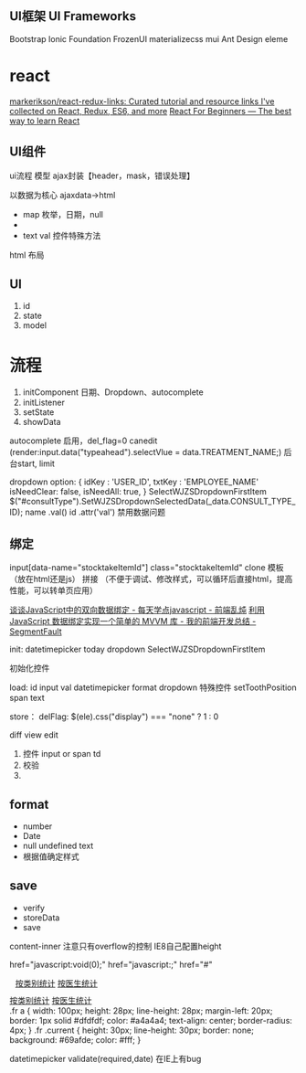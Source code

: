 ## UI框架 UI Frameworks

Bootstrap
Ionic
Foundation
FrozenUI
materializecss
mui
Ant Design
eleme

# react
[markerikson/react-redux-links: Curated tutorial and resource links I've collected on React, Redux, ES6, and more](https://github.com/markerikson/react-redux-links)
[React For Beginners — The best way to learn React](https://reactforbeginners.com/)

## UI组件


ui流程
模型
ajax封装【header，mask，错误处理】

以数据为核心
ajaxdata->html
- map
    枚举，日期，null
-
- text val 控件特殊方法



html
布局

## UI
1. id
2. state
3. model

# 流程
1. initComponent 日期、Dropdown、autocomplete
2. initListener
3. setState
4. showData


autocomplete
启用，del_flag=0
canedit (render:input.data("typeahead").selectVlue = data.TREATMENT_NAME;)
后台start, limit

dropdown
option:
{
  idKey : 'USER_ID',
  txtKey : 'EMPLOYEE_NAME'
  isNeedClear: false,
  isNeedAll: true,
}
SelectWJZSDropdownFirstItem
$("#consultType").SetWJZSDropdownSelectedData(_data.CONSULT_TYPE_ID);
name .val()
id .attr('val')
禁用数据问题

## 绑定
input[data-name="stocktakeItemId"]
class="stocktakeItemId"
clone
模板（放在html还是js）
拼接 （不便于调试、修改样式，可以循环后直接html，提高性能，可以转单页应用）

[谈谈JavaScript中的双向数据绑定 - 每天学点javascript - 前端乱炖](http://www.html-js.com/article/Study-of-twoway-data-binding-JavaScript-talk-about-JavaScript-every-day?a=1&b=2)
[利用 JavaScript 数据绑定实现一个简单的 MVVM 库 - 我的前端开发总结 - SegmentFault](https://segmentfault.com/a/1190000004847657)

init:
datetimepicker today
dropdown SelectWJZSDropdownFirstItem

初始化控件

load:
id
input val
datetimepicker format
dropdown
特殊控件 setToothPosition
span text

store：
delFlag: $(ele).css("display") === "none" ? 1 : 0




diff view edit
1. 控件 input or span td
2. 校验
3.



## format
- number
- Date
- null undefined text
- 根据值确定样式

## save
- verify
- storeData
- save


content-inner 注意只有overflow的控制
IE8自己配置height

href="javascript:void(0);"
href="javascript:;"
href="#"

<div class="tab-nav clear nav-head fr" style="margin:10px;">
    <a id="nav_category" href="javascript:void(0)" class="selected" value="category">按类别统计</a>
    <a id="nav_doctor" href="javascript:" class="" value="doctor">按医生统计</a>
</div>
<div id="tab-nav" class="fr">
    <a href="javascript:;" class="fl current" value="category">按类别统计</a>
    <a href="javascript:;" class="fl" value="doctor">按医生统计</a>
</div>
.fr a {
  width: 100px;
  height: 28px;
  line-height: 28px;
  margin-left: 20px;
  border: 1px solid #dfdfdf;
  color: #a4a4a4;
  text-align: center;
  border-radius: 4px;
}
.fr .current {
  height: 30px;
  line-height: 30px;
  border: none;
  background: #69afde;
  color: #fff;
}

datetimepicker validate(required,date) 在IE上有bug
